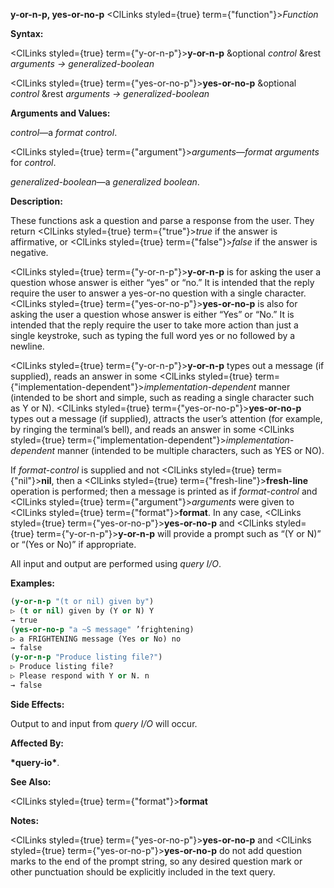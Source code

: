 **y-or-n-p, yes-or-no-p** <ClLinks styled={true} term={"function"}><i>Function</i></ClLinks> 



**Syntax:** 



<ClLinks styled={true} term={"y-or-n-p"}><b>y-or-n-p</b></ClLinks> &amp;optional *control* &amp;rest *arguments → generalized-boolean* 



<ClLinks styled={true} term={"yes-or-no-p"}><b>yes-or-no-p</b></ClLinks> &amp;optional *control* &amp;rest *arguments → generalized-boolean* 



**Arguments and Values:** 



*control*—a *format control*. 



<ClLinks styled={true} term={"argument"}><i>arguments</i></ClLinks>—*format arguments* for *control*. 



*generalized-boolean*—a *generalized boolean*. 



**Description:** 



These functions ask a question and parse a response from the user. They return <ClLinks styled={true} term={"true"}><i>true</i></ClLinks> if the answer is affirmative, or <ClLinks styled={true} term={"false"}><i>false</i></ClLinks> if the answer is negative. 



<ClLinks styled={true} term={"y-or-n-p"}><b>y-or-n-p</b></ClLinks> is for asking the user a question whose answer is either “yes” or “no.” It is intended that the reply require the user to answer a yes-or-no question with a single character. <ClLinks styled={true} term={"yes-or-no-p"}><b>yes-or-no-p</b></ClLinks> is also for asking the user a question whose answer is either “Yes” or “No.” It is intended that the reply require the user to take more action than just a single keystroke, such as typing the full word yes or no followed by a newline. 







 



 



<ClLinks styled={true} term={"y-or-n-p"}><b>y-or-n-p</b></ClLinks> types out a message (if supplied), reads an answer in some <ClLinks styled={true} term={"implementation-dependent"}><i>implementation-dependent</i></ClLinks> manner (intended to be short and simple, such as reading a single character such as Y or N). <ClLinks styled={true} term={"yes-or-no-p"}><b>yes-or-no-p</b></ClLinks> types out a message (if supplied), attracts the user’s attention (for example, by ringing the terminal’s bell), and reads an answer in some <ClLinks styled={true} term={"implementation-dependent"}><i>implementation-dependent</i></ClLinks> manner (intended to be multiple characters, such as YES or NO). 



If *format-control* is supplied and not <ClLinks styled={true} term={"nil"}><b>nil</b></ClLinks>, then a <ClLinks styled={true} term={"fresh-line"}><b>fresh-line</b></ClLinks> operation is performed; then a message is printed as if *format-control* and <ClLinks styled={true} term={"argument"}><i>arguments</i></ClLinks> were given to <ClLinks styled={true} term={"format"}><b>format</b></ClLinks>. In any case, <ClLinks styled={true} term={"yes-or-no-p"}><b>yes-or-no-p</b></ClLinks> and <ClLinks styled={true} term={"y-or-n-p"}><b>y-or-n-p</b></ClLinks> will provide a prompt such as “(Y or N)” or “(Yes or No)” if appropriate. 



All input and output are performed using *query I/O*. 



**Examples:**
```lisp
(y-or-n-p "(t or nil) given by") 
▷ (t or nil) given by (Y or N) Y 
→ true 
(yes-or-no-p "a ~S message" ’frightening) 
▷ a FRIGHTENING message (Yes or No) no 
→ false 
(y-or-n-p "Produce listing file?") 
▷ Produce listing file? 
▷ Please respond with Y or N. n 
→ false 
```
**Side Effects:** 



Output to and input from *query I/O* will occur. 



**Affected By:** 



**\*query-io\***. 



**See Also:** 



<ClLinks styled={true} term={"format"}><b>format</b></ClLinks> 



**Notes:** 



<ClLinks styled={true} term={"yes-or-no-p"}><b>yes-or-no-p</b></ClLinks> and <ClLinks styled={true} term={"yes-or-no-p"}><b>yes-or-no-p</b></ClLinks> do not add question marks to the end of the prompt string, so any desired question mark or other punctuation should be explicitly included in the text query. 







 



 



